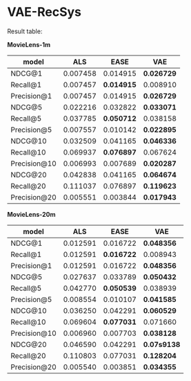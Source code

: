 VAE-RecSys
==============================

Result table:

**MovieLens-1m**

| model      | ALS    | EASE   | VAE    | 
| -----      | ------ | -------| ------ | 
|NDCG@1      |0.007458|0.014915|**0.026729**|
|Recall@1    |0.007457|**0.014915**|0.008910|        
|Precision@1 |0.007457|0.014915|**0.026729**|  
|NDCG@5      |0.022216|0.032822|**0.033071**|       
|Recall@5    |0.037785|**0.050712**|0.038158|         
|Precision@5 |0.007557|0.010142|**0.022895**|         
|NDCG@10     |0.032509|0.041165|**0.046336**|          
|Recall@10   |0.069937|**0.076897**|0.067624|         
|Precision@10|0.006993|0.007689|**0.020287**|        
|NDCG@20     |0.042838|0.041165|**0.064674**|          
|Recall@20   |0.111037|0.076897|**0.119623**|         
|Precision@20|0.005551|0.003844|**0.017943**|      


**MovieLens-20m**

| model      | ALS    | EASE   | VAE    | 
| -----      | ------ | -------| ------ | 
|NDCG@1      |0.012591|0.016722|**0.048356**|
|Recall@1    |0.012591|**0.016722**|0.008943|        
|Precision@1 |0.012591|0.016722|**0.048356**|  
|NDCG@5      |0.027637|0.033789|**0.050432**|       
|Recall@5    |0.042770|**0.050539**|0.038939|         
|Precision@5 |0.008554|0.010107|**0.041585**|         
|NDCG@10     |0.036250|0.042291|**0.060529**|          
|Recall@10   |0.069604|**0.077031**|0.071660|         
|Precision@10|0.006960|0.007703|**0.038128**|        
|NDCG@20     |0.046590|0.042291|**0.07s9138**|          
|Recall@20   |0.110803|0.077031|**0.128204**|         
|Precision@20|0.005540|0.003851|**0.034355**| 
